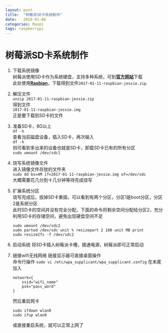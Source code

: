 ```yaml
---
layout: post
title:  "树莓派SD卡系统制作"
date:   2018-01-06
categories: Raspi
tags: raspberrypi
---
```

# 树莓派SD卡系统制作

1. 下载系统镜像  
    树莓派使用SD卡作为系统硬盘，支持多种系统，可到[**官方网站**](https://www.raspberrypi.org/downloads/)下载  
    此处使用[**Rasbian**](https://www.raspberrypi.org/downloads/raspbian/)，下载得到文件`2017-01-11-raspbian-jessie.zip`.

2. 解压文件  
    `unzip 2017-01-11-raspbian-jessie.zip`  
    得到文件  
    `2017-01-11-raspbian-jessie.img`  
    正是要下载到SD卡的文件

3. 准备SD卡，8G以上  
    `df -h`  
    查看当前磁盘设备，插入SD卡，再次输入  
    `df -h`  
    则可看到多出来的设备也就是SD卡，卸载SD卡已有的所有分区  
    `sudo umount /dev/sdc1`  

4. 烧写系统镜像文件  
    进入镜像文件存放的文件夹  
    `sudo dd bs=4M if=2017-01-11-raspbian-jessie.img of=/dev/sdc`  
    大概需要花几分到十几分钟等待完成烧写

5. 扩展系统分区  
    烧写完成后，拔掉SD卡重插，可以看到有两个分区，分区1是boot分区，分区2是系统分区  
    此时SD卡的空间并没有完全分配，下面的命令将剩余空间分配给分区2，充分利用SD卡的存储空间，避免出现硬盘空间不足  
    ```
    sudo umount /dev/sdc2  
    sudo parted /dev/sdc unit % resizepart 2 100 unit MB print  
    sudo resize2fs -f /dev/sdc2  
    ```

6. 启动系统
    将SD卡插入树莓派卡槽，接通电源，树莓派即可正常启动

7. 链接wifi无线网络
    链接显示器可直接桌面操作  
    命令行操作
    `sudo vi /etc/wpa_supplicant/wpa_supplicant.config`
    在末尾加入
    ```
    network={
        ssid="wifi_name"
        psk="pass_word"
    }
    ```
    然后重启网卡  
    ```
    sudo ifdown wlan0
    sudo ifup wlan0
    ```  
    或直接重启系统，就可以正常上网了
